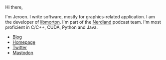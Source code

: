 Hi there,

I'm Jeroen. I write software, mostly for graphics-related application. I am the developer of [libmorton](https://github.com/Forceflow/libmorton). I'm part of the [Nerdland](https://github.com/nerdlandbe) podcast team. I'm most proficient in C/C++, CUDA, Python and Java.

 * [Blog](https://www.forceflow.be)
 * [Homepage](https://www.jeroen-baert.be)
 * [Twitter](https://www.twitter.com/jbaert)
 * <a rel="me" href="https://mastodon.social/@jbaert">Mastodon</a>
